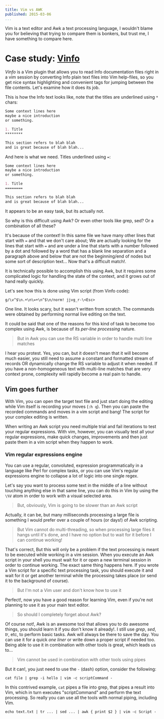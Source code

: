 ```yaml
---
title: Vim vs AWK
published: 2015-03-06
...
```


Vim is a text editor and Awk a text processing language, I wouldn't blame you
for believing that trying to compare them is bonkers, but trust me, I have
something to compare here.

# Case study: [Vinfo](https://www.github.com/alx741/vinfo.git)

*Vinfo* is a Vim plugin that allows you to read Info documentation files right
in a vim session by converting Info plain text files into Vim help-files, so you
get nice syntax highlighting and convenient tags for jumping between the file
contents. Let's examine how it does its job.

<!--more-->

This is how the Info text looks like, note that the titles are underlined using
`*` chars:

```markdown
Some context lines here
maybe a nice introduction
or something.

1. Title
********

This section refers to blah blah
and is great because of blah blah...
```


And here is what we need. Titles underlined using `=`:

```markdown
Some context lines here
maybe a nice introduction
or something.

1. Title
========

This section refers to blah blah
and is great because of blah blah...
```

It appears to be an easy task, but its actually not.

So why is this difficult using Awk? Or even other tools like grep, sed? Or a
combination of all these?

It's because of the context! In this same file we have many other lines that
start with `=` and that we don't care about; We are actually looking for the
lines that start with `=` and are under a line that starts with a number
followed by a dot and followed by a word that has a blank line separation and a
paragraph above and below that are not the beginning/end of nodes but some sort
of description text... Now that's a difficult match!.

It is technically possible to accomplish this using Awk, but it requires some
complicated logic for handling the state of the context, and it grows out of
hand really quickly.

Let's see how this is done using Vim script (from Vinfo code):

```vim
g/\v^$\n.+\n\=+\n^$\n/norm! jjvg_r-\<Esc>
```

One line. It looks scary, but it wasn't written from scratch. The commands were
obtained by performing normal live editing on the text.

It could be said that one of the reasons for this kind of task to become too
complex using Awk, is because of its *per-line processing* nature.

> But in Awk you can use the RS variable in order to handle multi line matches

I hear you protest. Yes, you can, but it doesn't mean that it will become much
easier, you still need to assume a constant and formatted stream of records OR
dynamically change the RS variable to adjust it when needed. If you have a
non-homogeneous text with multi-line matches that are very context prone,
complexity will rapidly become a real pain to handle.


## Vim goes further

With Vim, you can open the target text file and just start doing the editing
while Vim itself is recording your moves (`:h q`). Then you can paste the
recorded commands and moves in a vim script and bang! The script for your
complex editing is written.

When writing an Awk script you need multiple trial and fail iterations to test
your regular expressions. With vim, however, you can visually test all your
regular expressions, make quick changes, improvements and then just paste them
in a vim script when they happen to work.


### Vim regular expressions engine

You can use a regular, convoluted, expression programmatically in a language
like Perl for complex tasks, or you can use Vim's regular expressions engine to
collapse a lot of logic into one single regex.

Let's say you want to process some text in the middle of a line without touching
anything else in that same line, you can do this in Vim by using the `\%V` atom
in order to work with a visual selected area.

> But, obviously, Vim is going to be slower than an Awk script

Actually, it can be, but many milliseconds processing a large file is something
I would prefer over a couple of hours (or days!) of Awk scripting.

> But Vim cannot do multi-threading, so when processing large files it hangs
> until it's done, and I have no option but to wait for it before I can continue
> working!

That's correct, But this will only be a problem if the text processing is meant
to be executed while working in a vim session. When you execute an Awk script in
your shell you must wait for it or open a new terminal session in order to
continue working. The exact same thing happens here. If you wrote a Vim script
for a specific text processing task, you should execute it and wait for it or
get another terminal while the processing takes place (or send it to the
background of course).

> But I'm not a Vim user and don't know how to use it

Perfect!, now you have a good reason for learning Vim, even if you're not
planning to use it as your main text editor.

> So should I completely forget about Awk?

Of course not!, Awk is an awesome tool that allows you to do awesome things, you
should learn it if you don't know it already!. I still use *grep*, *sed*, *tr*,
etc, to perform basic tasks. Awk will always be there to save the day. You can
use it for a quick *one liner* or write down a proper script if needed too.
Being able to use it in combination with other tools is great, which leads us
to...

> Vim cannot be used in combination with other tools using pipes

But it can!, you just need to use the `-` (dash) option, consider the following:

    cat file | grep -i hello | vim -c scriptCommand -

In this contrived example, `cat` pipes a file into grep, that pipes a result
into Vim, which in turn executes "scriptCommand" and perform the text
processing. So really you can use all the tools with normal piping, including
Vim.

    echo text.txt | tr ... | sed ... | awk { print $2 } | vim -c Script -
